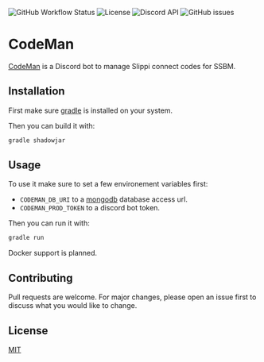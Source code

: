 ![GitHub Workflow Status](https://img.shields.io/github/workflow/status/SlippiCodeMan/CodeManBot/Java%20CI%20with%20Gradle)
![License](https://img.shields.io/github/license/SlippiCodeMan/CodeManBot)
![Discord API](https://img.shields.io/badge/discord%20api-JDA-%23843fd1)
![GitHub issues](https://img.shields.io/github/issues/SlippiCodeMan/CodeManBot)

# CodeMan

[CodeMan](https://slippicodeman.github.io/CodeManWebsite/) is a Discord bot to manage Slippi connect codes for SSBM. 

## Installation

First make sure [gradle](https://gradle.org/) is installed on your system.

Then you can build it with:

```bash
gradle shadowjar
```

## Usage

To use it make sure to set a few environement variables first:
- `CODEMAN_DB_URI` to a [mongodb](https://www.mongodb.com/) database access url.
- `CODEMAN_PROD_TOKEN` to a discord bot token.

Then you can run it with:

```bash
gradle run
```

Docker support is planned.

## Contributing
Pull requests are welcome. For major changes, please open an issue first to discuss what you would like to change.

## License
[MIT](https://choosealicense.com/licenses/mit/)